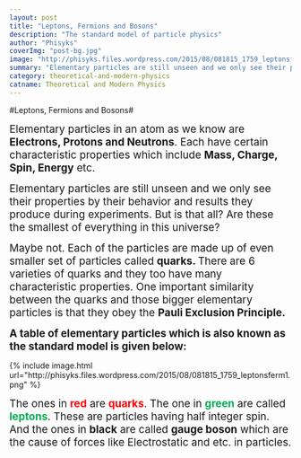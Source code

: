 ```yaml
---
layout: post
title: "Leptons, Fermions and Bosons"
description: "The standard model of particle physics"
author: "Phisyks"
coverImg: "post-bg.jpg"
image: "http://phisyks.files.wordpress.com/2015/08/081815_1759_leptonsferm1.png"
summary: "Elementary particles are still unseen and we only see their properties by their behavior and results they produce during experiments. But is that all? Are these the smallest of everything in this universe?"
category: theoretical-and-modern-physics
catname: Theoretical and Modern Physics
---
```


#Leptons, Fermions and Bosons#

<p><span style="font-size:14pt;">Elementary particles in an atom as we know are <strong>Electrons, Protons and Neutrons</strong>. Each have certain characteristic properties which include <strong>Mass, Charge, Spin, Energy</strong> etc.
</span></p><p><span style="font-size:14pt;">Elementary particles are still unseen and we only see their properties by their behavior and results they produce during experiments. But is that all? Are these the smallest of everything in this universe? 
</span></p><p><span style="font-size:14pt;">Maybe not. Each of the particles are made up of even smaller set of particles called <strong>quarks. </strong>There are 6 varieties of quarks and they too have many characteristic properties. One important similarity between the quarks and those bigger elementary particles is that they obey the <strong>Pauli Exclusion Principle.
</strong></span></p><p><span style="font-size:14pt;"><strong>A table of elementary particles which is also known as the standard model is given below:</strong>
		</span></p><p>{% include image.html url="http://phisyks.files.wordpress.com/2015/08/081815_1759_leptonsferm1.png" %}<span style="font-size:14pt;">
		</span></p><p><span style="font-size:14pt;">The ones in <span style="color:red;"><strong>red</strong></span> are <span style="color:red;"><strong>quarks</strong></span>. The one in <span style="color:#00b050;"><strong>green</strong></span> are called <span style="color:#00b050;"><strong>leptons</strong></span>. These are particles having half integer spin. And the ones in <strong>black</strong> are called <strong>gauge boson</strong> which are the cause of forces like Electrostatic and etc. in particles.</span></p>
